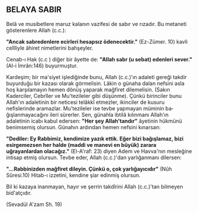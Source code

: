 ## BELAYA SABIR

Belâ ve musibetlere maruz kalanın vazifesi de sabır ve rızadır. Bu metaneti gösterenlere Allah (c.c.):

**"Ancak sabredenlere ecirleri hesapsız ödenecektir."** (Ez-Zümer. 10) kavli celîliyle âhiret nimetlerini bahşeyler.

Cenab-ı Hak (c.c ) diğer bir âyette de: **"Allah sabr (u sebat) edenleri sever."**(Al-i İmrân:146) buyurmuştur.

Kardeşim; bir ma'siyet işlediğinde bunu, Allah (c.c.)'ın adaleti gereği takdir buyurduğu bir kazası olarak gör­melisin. Lâkin o günaha dalan nefsini asla hoş karşıla­mayın hemen dönüş yaparak mağfiret dilemelisin. (Sa­kın Kaderciler, Cebrîler ve Mu'tezileler gibi düşünme). Çünkü birinciler bunu Allah'ın adaletinin bir neticesi telâkkî etmezler, ikinciler de kusuru nefislerinde ara­mazlar. Mu'tezileler ise tevbe yapmayan müminin ba­ğışlanmayacağını ileri sürerler. Sen, günahla ibtilâ kı­lınmanı Allah'ın adaletinin icabı kabul edersen: **"Her şey Allah'tandır"** âyetinin hükmünü benimsemiş olur­sun. Günahın ardından hemen nefsini kınarsan:

**"Dediler: Ey Rabbimiz, kendimize yazık ettik. Eğer bizi bağışlamaz, bizi esirgemezsen her halde (maddi ve manevi en büyük) zarara uğrayanlardan olacağız."** (El-A'raf: 23) diyen Adem ve Havva'nın mesleğine inti­sap etmiş olursun. Tevbe eder, Allah (c.c.)'dan yarlığanmanı dilersen:

**"...Rabbinizden mağfiret dileyin. Çünkü o, çok yarlığayıcıdır"** (Nûh Sûresi.10) Hitab-ı izzetini, kendine şiar edinmiş olursun.

Bil ki kazaya inanmayan, hayır ve şerrin takdîrini Al­lah (c.c.)'tan bilmeyen bid'atçıdır.

(Sevadül A'zam Sh. 19)
